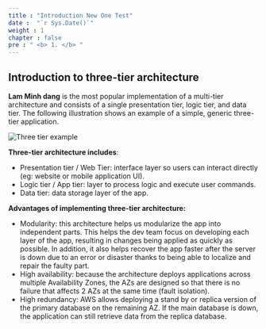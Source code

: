 ```yaml
---
title : "Introduction New One Test"
date :  "`r Sys.Date()`" 
weight : 1 
chapter : false
pre : " <b> 1. </b> "
---
```


## Introduction to three-tier architecture

**Lam Minh dang** is the most popular implementation of a multi-tier architecture and consists of a single presentation tier, logic tier, and data tier. The following illustration shows an example of a simple, generic three-tier application.

![Three tier example](/workshop01-AWS-FCJ-2024/images/1-Introduce/3TierExample.png?featherlight=false&width=50pc)

**Three-tier architecture includes**:
- Presentation tier / Web Tier: interface layer so users can interact directly (eg: website or mobile application UI).
- Logic tier / App tier: layer to process logic and execute user commands.
- Data tier: data storage layer of the app.

**Advantages of implementing three-tier architecture:**
- Modularity: this architecture helps us modularize the app into independent parts. This helps the dev team focus on developing each layer of the app, resulting in changes being applied as quickly as possible. In addition, it also helps recover the app faster after the server is down due to an error or disaster thanks to being able to localize and repair the faulty part.
- High availability: because the architecture deploys applications across multiple Availability Zones, the AZs are designed so that there is no failure that affects 2 AZs at the same time (fault isolation).
- High redundancy: AWS allows deploying a stand by or replica version of the primary database on the remaining AZ. If the main database is down, the application can still retrieve data from the replica database.